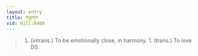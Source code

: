 ```yaml
---
layout: entry
title: གཅུགས་
vid: Hill:0460
---
```

> 1. (intrans.) To be emotionally close, in harmony. 1. (trans.) To love DS.
